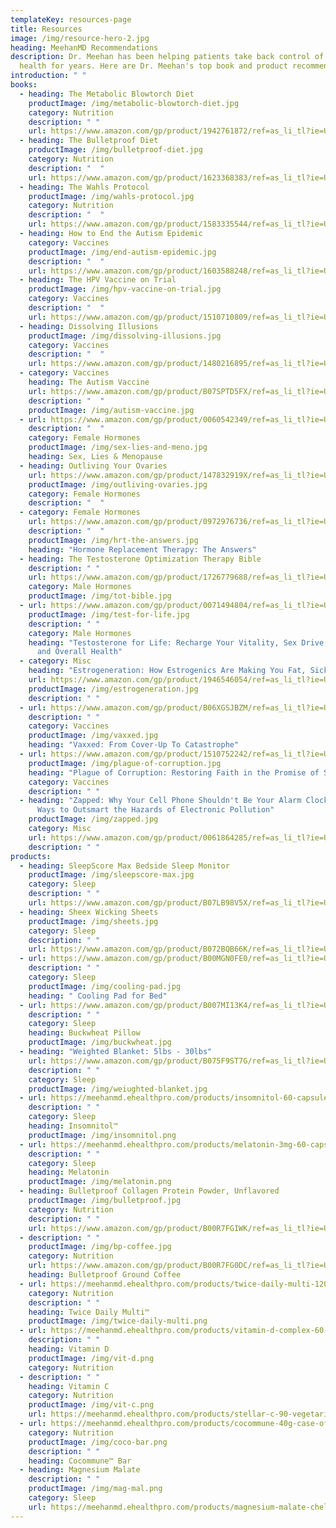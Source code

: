 ```yaml
---
templateKey: resources-page
title: Resources
image: /img/resource-hero-2.jpg
heading: MeehanMD Recommendations
description: Dr. Meehan has been helping patients take back control of their
  health for years. Here are Dr. Meehan's top book and product recommendations.
introduction: " "
books:
  - heading: The Metabolic Blowtorch Diet
    productImage: /img/metabolic-blowtorch-diet.jpg
    category: Nutrition
    description: " "
    url: https://www.amazon.com/gp/product/1942761872/ref=as_li_tl?ie=UTF8&tag=catalystmd-20&camp=1789&creative=9325&linkCode=as2&creativeASIN=1942761872&linkId=3610641e15c8c8f7d5c96ef0b248ce1b
  - heading: The Bulletproof Diet
    productImage: /img/bulletproof-diet.jpg
    category: Nutrition
    description: "  "
    url: https://www.amazon.com/gp/product/1623368383/ref=as_li_tl?ie=UTF8&tag=catalystmd-20&camp=1789&creative=9325&linkCode=as2&creativeASIN=1623368383&linkId=487d60381e384b9c26f2086c30e34bf9
  - heading: The Wahls Protocol
    productImage: /img/wahls-protocol.jpg
    category: Nutrition
    description: "  "
    url: https://www.amazon.com/gp/product/1583335544/ref=as_li_tl?ie=UTF8&tag=catalystmd-20&camp=1789&creative=9325&linkCode=as2&creativeASIN=1583335544&linkId=1c2d7433a188c190903719fc17056669
  - heading: How to End the Autism Epidemic
    category: Vaccines
    productImage: /img/end-autism-epidemic.jpg
    description: "  "
    url: https://www.amazon.com/gp/product/1603588248/ref=as_li_tl?ie=UTF8&tag=catalystmd-20&camp=1789&creative=9325&linkCode=as2&creativeASIN=1603588248&linkId=72609ccb609b6b699bae01d82bbe5031
  - heading: The HPV Vaccine on Trial
    productImage: /img/hpv-vaccine-on-trial.jpg
    category: Vaccines
    description: "  "
    url: https://www.amazon.com/gp/product/1510710809/ref=as_li_tl?ie=UTF8&tag=catalystmd-20&camp=1789&creative=9325&linkCode=as2&creativeASIN=1510710809&linkId=b47e3f48282ba64517d8f0b5f05cf7b2
  - heading: Dissolving Illusions
    productImage: /img/dissolving-illusions.jpg
    category: Vaccines
    description: "  "
    url: https://www.amazon.com/gp/product/1480216895/ref=as_li_tl?ie=UTF8&tag=catalystmd-20&camp=1789&creative=9325&linkCode=as2&creativeASIN=1480216895&linkId=20ddd638f71456f5c27c7f4ddadbd7ce
  - category: Vaccines
    heading: The Autism Vaccine
    url: https://www.amazon.com/gp/product/B07SPTD5FX/ref=as_li_tl?ie=UTF8&tag=catalystmd-20&camp=1789&creative=9325&linkCode=as2&creativeASIN=B07SPTD5FX&linkId=2a7dfdfc09f565af920071184366b6d1
    description: "  "
    productImage: /img/autism-vaccine.jpg
  - url: https://www.amazon.com/gp/product/0060542349/ref=as_li_tl?ie=UTF8&tag=catalystmd-20&camp=1789&creative=9325&linkCode=as2&creativeASIN=0060542349&linkId=2b0ac8364183aa755541621551f7d491
    description: "  "
    category: Female Hormones
    productImage: /img/sex-lies-and-meno.jpg
    heading: Sex, Lies & Menopause
  - heading: Outliving Your Ovaries
    url: https://www.amazon.com/gp/product/147832919X/ref=as_li_tl?ie=UTF8&tag=catalystmd-20&camp=1789&creative=9325&linkCode=as2&creativeASIN=147832919X&linkId=5b34705d9b50e9f32e6175b29d8e33e2
    productImage: /img/outliving-ovaries.jpg
    category: Female Hormones
    description: "  "
  - category: Female Hormones
    url: https://www.amazon.com/gp/product/0972976736/ref=as_li_tl?ie=UTF8&tag=catalystmd-20&camp=1789&creative=9325&linkCode=as2&creativeASIN=0972976736&linkId=0e7a441320a9f7c7db645a28f9c64b49
    description: "  "
    productImage: /img/hrt-the-answers.jpg
    heading: "Hormone Replacement Therapy: The Answers"
  - heading: The Testosterone Optimization Therapy Bible
    description: " "
    url: https://www.amazon.com/gp/product/1726779688/ref=as_li_tl?ie=UTF8&tag=catalystmd-20&camp=1789&creative=9325&linkCode=as2&creativeASIN=1726779688&linkId=1f8d40bce9daaf981c8ad059b458df26
    category: Male Hormones
    productImage: /img/tot-bible.jpg
  - url: https://www.amazon.com/gp/product/0071494804/ref=as_li_tl?ie=UTF8&tag=catalystmd-20&camp=1789&creative=9325&linkCode=as2&creativeASIN=0071494804&linkId=20fc42be7cdba9dd83c6abc1e89b7e34
    productImage: /img/test-for-life.jpg
    description: " "
    category: Male Hormones
    heading: "Testosterone for Life: Recharge Your Vitality, Sex Drive, Muscle Mass,
      and Overall Health"
  - category: Misc
    heading: "Estrogeneration: How Estrogenics Are Making You Fat, Sick, and Infertile"
    url: https://www.amazon.com/gp/product/1946546054/ref=as_li_tl?ie=UTF8&tag=catalystmd-20&camp=1789&creative=9325&linkCode=as2&creativeASIN=1946546054&linkId=75bf8945dbe77c82109c89e5541a825f
    productImage: /img/estrogeneration.jpg
    description: " "
  - url: https://www.amazon.com/gp/product/B06XGSJBZM/ref=as_li_tl?ie=UTF8&tag=catalystmd-20&camp=1789&creative=9325&linkCode=as2&creativeASIN=B06XGSJBZM&linkId=f224e9c755808496eff8c7b31a1127d5
    description: " "
    category: Vaccines
    productImage: /img/vaxxed.jpg
    heading: "Vaxxed: From Cover-Up To Catastrophe"
  - url: https://www.amazon.com/gp/product/1510752242/ref=as_li_tl?ie=UTF8&tag=catalystmd-20&camp=1789&creative=9325&linkCode=as2&creativeASIN=1510752242&linkId=81c1b0c29d37f4fa80588b3af81b9f98
    productImage: /img/plague-of-corruption.jpg
    heading: "Plague of Corruption: Restoring Faith in the Promise of Science"
    category: Vaccines
    description: " "
  - heading: "Zapped: Why Your Cell Phone Shouldn't Be Your Alarm Clock and 1,268
      Ways to Outsmart the Hazards of Electronic Pollution"
    productImage: /img/zapped.jpg
    category: Misc
    url: https://www.amazon.com/gp/product/0061864285/ref=as_li_tl?ie=UTF8&tag=catalystmd-20&camp=1789&creative=9325&linkCode=as2&creativeASIN=0061864285&linkId=e9f2df608cc9cf79629ba11fbf579f15
    description: " "
products:
  - heading: SleepScore Max Bedside Sleep Monitor
    productImage: /img/sleepscore-max.jpg
    category: Sleep
    description: " "
    url: https://www.amazon.com/gp/product/B07LB98V5X/ref=as_li_tl?ie=UTF8&tag=catalystmd-20&camp=1789&creative=9325&linkCode=as2&creativeASIN=B07LB98V5X&linkId=d7c2fdaa1094213f8446ab920c7dea41
  - heading: Sheex Wicking Sheets
    productImage: /img/sheets.jpg
    category: Sleep
    description: " "
    url: https://www.amazon.com/gp/product/B072BQB66K/ref=as_li_tl?ie=UTF8&tag=catalystmd-20&camp=1789&creative=9325&linkCode=as2&creativeASIN=B072BQB66K&linkId=a2db7bd6cc10d02837ca0827823c4b65
  - url: https://www.amazon.com/gp/product/B00MGN0FE0/ref=as_li_tl?ie=UTF8&tag=catalystmd-20&camp=1789&creative=9325&linkCode=as2&creativeASIN=B00MGN0FE0&linkId=1a85a8fd8b712fb5bf7a486d3f50ba0a
    description: " "
    category: Sleep
    productImage: /img/cooling-pad.jpg
    heading: " Cooling Pad for Bed"
  - url: https://www.amazon.com/gp/product/B007MI13K4/ref=as_li_tl?ie=UTF8&tag=catalystmd-20&camp=1789&creative=9325&linkCode=as2&creativeASIN=B007MI13K4&linkId=a90fe0a238d9418f7bfe48bbed9dfa1f
    description: " "
    category: Sleep
    heading: Buckwheat Pillow
    productImage: /img/buckwheat.jpg
  - heading: "Weighted Blanket: 5lbs - 30lbs"
    url: https://www.amazon.com/gp/product/B075F9ST7G/ref=as_li_tl?ie=UTF8&tag=catalystmd-20&camp=1789&creative=9325&linkCode=as2&creativeASIN=B075F9ST7G&linkId=0d4123318901c83dbbc61a433fa869a2
    description: " "
    category: Sleep
    productImage: /img/weiughted-blanket.jpg
  - url: https://meehanmd.ehealthpro.com/products/insomnitol-60-capsules
    description: " "
    category: Sleep
    heading: Insomnitol™
    productImage: /img/insomnitol.png
  - url: https://meehanmd.ehealthpro.com/products/melatonin-3mg-60-capsules
    description: " "
    category: Sleep
    heading: Melatonin
    productImage: /img/melatonin.png
  - heading: Bulletproof Collagen Protein Powder, Unflavored
    productImage: /img/bulletproof.jpg
    category: Nutrition
    description: " "
    url: https://www.amazon.com/gp/product/B00R7FGIWK/ref=as_li_tl?ie=UTF8&tag=catalystmd-20&camp=1789&creative=9325&linkCode=as2&creativeASIN=B00R7FGIWK&linkId=34de3caea79831075d7b8e8e8e54c8f8
  - description: " "
    productImage: /img/bp-coffee.jpg
    category: Nutrition
    url: https://www.amazon.com/gp/product/B00R7FG0DC/ref=as_li_tl?ie=UTF8&tag=catalystmd-20&camp=1789&creative=9325&linkCode=as2&creativeASIN=B00R7FG0DC&linkId=b2210fb55dc4ae3137e16e6b83bc4ed3
    heading: Bulletproof Ground Coffee
  - url: https://meehanmd.ehealthpro.com/products/twice-daily-multi-120-capsules
    category: Nutrition
    description: " "
    heading: Twice Daily Multi™
    productImage: /img/twice-daily-multi.png
  - url: https://meehanmd.ehealthpro.com/products/vitamin-d-complex-60-capsules
    description: " "
    heading: Vitamin D
    productImage: /img/vit-d.png
    category: Nutrition
  - description: " "
    heading: Vitamin C
    category: Nutrition
    productImage: /img/vit-c.png
    url: https://meehanmd.ehealthpro.com/products/stellar-c-90-vegetarian-capsules
  - url: https://meehanmd.ehealthpro.com/products/cocommune-40g-case-of-18-kit
    category: Nutrition
    productImage: /img/coco-bar.png
    description: " "
    heading: Cocommune™ Bar
  - heading: Magnesium Malate
    description: " "
    productImage: /img/mag-mal.png
    category: Sleep
    url: https://meehanmd.ehealthpro.com/products/magnesium-malate-chelate-240-tablets
---
```

